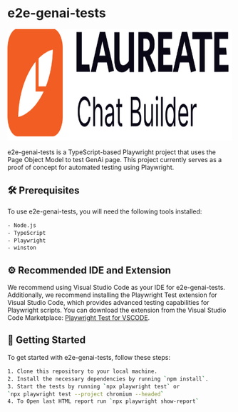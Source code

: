 # e2e-genai-tests

<p align="center">
  <img src="images/genai.png" width="800" height="250"/>
</p>

e2e-genai-tests is a TypeScript-based Playwright project that uses the Page Object Model to test GenAi page. This project currently serves as a proof of concept for automated testing using Playwright.

## 🛠️ Prerequisites

To use e2e-genai-tests, you will need the following tools installed:
```bash
- Node.js
- TypeScript
- Playwright
- winston
```

## ⚙️ Recommended IDE and Extension

We recommend using Visual Studio Code as your IDE for e2e-genai-tests. Additionally, we recommend installing the Playwright Test extension for Visual Studio Code, which provides advanced testing capabilities for Playwright scripts. You can download the extension from the Visual Studio Code Marketplace: [Playwright Test for VSCODE](https://marketplace.visualstudio.com/items?itemName=ms-playwright.playwright).

## 🚀 Getting Started

To get started with e2e-genai-tests, follow these steps:

```bash
1. Clone this repository to your local machine.
2. Install the necessary dependencies by running `npm install`.
3. Start the tests by running `npx playwright test` or 
`npx playwright test --project chromium --headed`
4. To Open last HTML report run `npx playwright show-report`

```
